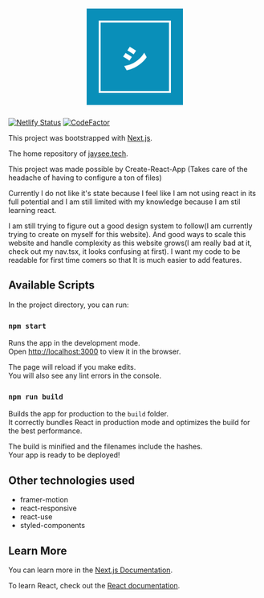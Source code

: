 # <div align="center"> <img src="./public/logo192.png" alt="jaysee.tech logo"/></div>
[![Netlify Status](https://api.netlify.com/api/v1/badges/7a65f130-15c1-4c67-bd41-f888a0ff9ed7/deploy-status)](https://app.netlify.com/sites/jaysee-tech/deploys) [![CodeFactor](https://www.codefactor.io/repository/github/jcaustria/jaysee.tech/badge)](https://www.codefactor.io/repository/github/jcaustria/jaysee.tech)

This project was bootstrapped with [Next.js](https://github.com/vercel/next.js).

The home repository of [jaysee.tech](https://jaysee.tech).

This project was made possible by Create-React-App (Takes care of the headache of having to configure a ton of files)

Currently I do not like it's state because I feel like I am not using react in its full potential and I am still limited with my knowledge because I am stil learning react.

I am still trying to figure out a good design system to follow(I am currently trying to create on myself for this website). And good ways to scale this website and handle complexity as this website grows(I am really bad at it, check out my nav.tsx, it looks confusing at first). I want my code to be readable for first time comers so that It is much easier to add features.

## Available Scripts

In the project directory, you can run:

### `npm start`

Runs the app in the development mode.\
Open [http://localhost:3000](http://localhost:3000) to view it in the browser.

The page will reload if you make edits.\
You will also see any lint errors in the console.

### `npm run build`

Builds the app for production to the `build` folder.\
It correctly bundles React in production mode and optimizes the build for the best performance.

The build is minified and the filenames include the hashes.\
Your app is ready to be deployed!

## Other technologies used

- framer-motion
- react-responsive
- react-use
- styled-components

## Learn More

You can learn more in the [Next.js Documentation](https://nextjs.org/docs).

To learn React, check out the [React documentation](https://reactjs.org/).
